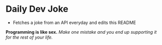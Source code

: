 
# Daily Dev Joke

- Fetches a joke from an API everyday and edits this README

**Programming is like sex.**
*Make one mistake and you end up supporting it for the rest of your life.*
    